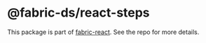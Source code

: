 # @fabric-ds/react-steps

This package is part of [fabric-react](https://github.com/fabric-ds/react). See
the repo for more details.
